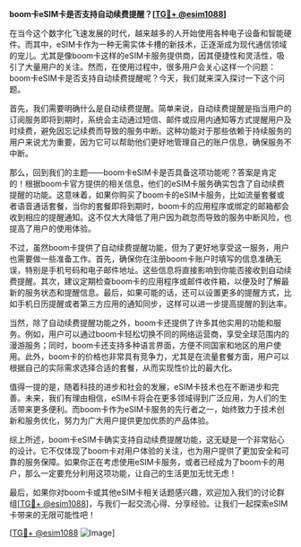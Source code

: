 **boom卡eSIM卡是否支持自动续费提醒？[[TG💪+ @esim1088](https://t.me/s/esim1088)]**

在当今这个数字化飞速发展的时代，越来越多的人开始使用各种电子设备和智能硬件。而其中，eSIM卡作为一种无需实体卡槽的新技术，正逐渐成为现代通信领域的宠儿。尤其是像boom卡这样的eSIM卡服务提供商，因其便捷性和灵活性，吸引了大量用户的关注。然而，在使用过程中，很多用户会关心这样一个问题：boom卡eSIM卡是否支持自动续费提醒呢？今天，我们就来深入探讨一下这个问题。

首先，我们需要明确什么是自动续费提醒。简单来说，自动续费提醒是指当用户的订阅服务即将到期时，系统会主动通过短信、邮件或应用内通知等方式提醒用户及时续费，避免因忘记续费而导致的服务中断。这种功能对于那些依赖于持续服务的用户来说尤为重要，因为它可以帮助他们更好地管理自己的账户信息，确保服务不中断。

那么，回到我们的主题——boom卡eSIM卡是否具备这项功能呢？答案是肯定的！根据boom卡官方提供的相关信息，他们的eSIM卡服务确实包含了自动续费提醒的功能。这意味着，如果你购买了boom卡的eSIM卡服务，比如流量套餐或者语音通话套餐，当你的套餐即将到期时，boom卡的应用程序或绑定的邮箱都会收到相应的提醒通知。这不仅大大降低了用户因为疏忽而导致的服务中断风险，也提高了用户的使用体验。

不过，虽然boom卡提供了自动续费提醒功能，但为了更好地享受这一服务，用户也需要做一些准备工作。首先，确保你在注册boom卡账户时填写的信息准确无误，特别是手机号码和电子邮件地址。这些信息将直接影响到你能否接收到自动续费提醒。其次，建议定期检查boom卡的应用程序或邮件收件箱，以便及时了解最新的服务状态和提醒信息。最后，如果可能的话，还可以设置更多的提醒方式，比如手机日历提醒或者第三方应用的通知同步，这样可以进一步提高提醒的到达率。

当然，除了自动续费提醒功能之外，boom卡还提供了许多其他实用的功能和服务。例如，用户可以通过boom卡轻松切换不同的网络运营商，享受全球范围内的漫游服务；同时，boom卡还支持多种语言界面，方便不同国家和地区的用户使用。此外，boom卡的价格也非常具有竞争力，尤其是在流量套餐方面，用户可以根据自己的实际需求选择合适的套餐，从而实现性价比的最大化。

值得一提的是，随着科技的进步和社会的发展，eSIM卡技术也在不断进步和完善。未来，我们有理由相信，eSIM卡将会在更多领域得到广泛应用，为人们的生活带来更多便利。而boom卡作为eSIM卡服务的先行者之一，始终致力于技术创新和服务优化，努力为广大用户提供更加优质的产品体验。

综上所述，boom卡eSIM卡确实支持自动续费提醒功能，这无疑是一个非常贴心的设计。它不仅体现了boom卡对用户体验的关注，也为用户提供了更加安全和可靠的服务保障。如果你正在考虑使用eSIM卡服务，或者已经成为了boom卡的用户，那么一定要充分利用这项功能，让自己的生活更加无忧无虑！

最后，如果你对boom卡或其他eSIM卡相关话题感兴趣，欢迎加入我们的讨论群组[[TG💪+ @esim1088](https://t.me/s/esim1088)]，与我们一起交流心得、分享经验。让我们一起探索eSIM卡带来的无限可能性吧！

[[TG💪+ @esim1088](https://t.me/s/esim1088) ![Image](https://i.postimg.cc/4NQfJmqS/Snipaste-2025-05-13-00-14-12.png)]